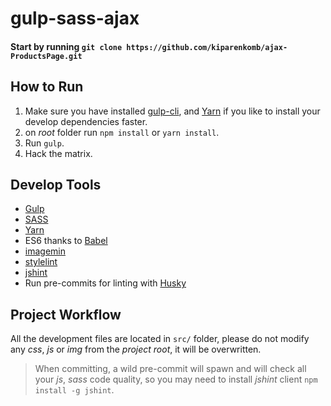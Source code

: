 # gulp-sass-ajax

#### Start by running `git clone https://github.com/kiparenkomb/ajax-ProductsPage.git`

## How to Run
1. Make sure you have installed [gulp-cli](https://gulpjs.com/), and [Yarn](https://yarnpkg.com) if you like to install your develop dependencies faster.
1. on *root* folder run `npm install` or `yarn install`.
1. Run `gulp`.
1. Hack the matrix.

## Develop Tools

* [Gulp](https://gulpjs.com/)
* [SASS](http://sass-lang.com/)
* [Yarn](https://yarnpkg.com)
* ES6 thanks to [Babel](https://babeljs.io/)
* [imagemin](https://github.com/sindresorhus/gulp-imagemin)
* [stylelint](https://github.com/stylelint/stylelint)
* [jshint](http://jshint.com/)
* Run pre-commits for linting with [Husky](https://github.com/typicode/husky)

## Project Workflow

All the development files are located in `src/` folder, please do not modify  any *css*, *js* or *img* from the *project root*, it will be overwritten.

> When committing, a wild pre-commit will spawn and will check all your *js*, *sass* code quality, so you may need to install *jshint* client `npm install -g jshint`.
